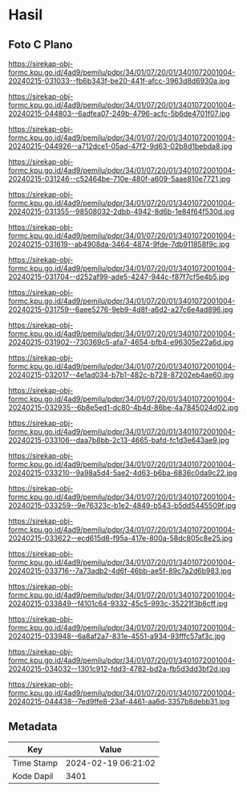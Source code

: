 # Hasil

## Foto C Plano

https://sirekap-obj-formc.kpu.go.id/4ad9/pemilu/pdpr/34/01/07/20/01/3401072001004-20240215-031033--fb6b343f-be20-441f-afcc-3963d8d6930a.jpg

https://sirekap-obj-formc.kpu.go.id/4ad9/pemilu/pdpr/34/01/07/20/01/3401072001004-20240215-044803--6adfea07-249b-4796-acfc-5b6de4701f07.jpg

https://sirekap-obj-formc.kpu.go.id/4ad9/pemilu/pdpr/34/01/07/20/01/3401072001004-20240215-044926--a712dce1-05ad-47f2-9d63-02b8d1bebda8.jpg

https://sirekap-obj-formc.kpu.go.id/4ad9/pemilu/pdpr/34/01/07/20/01/3401072001004-20240215-031246--c52464be-710e-480f-a609-5aae810e7721.jpg

https://sirekap-obj-formc.kpu.go.id/4ad9/pemilu/pdpr/34/01/07/20/01/3401072001004-20240215-031355--98508032-2dbb-4942-8d6b-1e84f64f530d.jpg

https://sirekap-obj-formc.kpu.go.id/4ad9/pemilu/pdpr/34/01/07/20/01/3401072001004-20240215-031619--ab4908da-3464-4874-9fde-7db911858f9c.jpg

https://sirekap-obj-formc.kpu.go.id/4ad9/pemilu/pdpr/34/01/07/20/01/3401072001004-20240215-031704--d252af99-ade5-4247-944c-f87f7cf5e4b5.jpg

https://sirekap-obj-formc.kpu.go.id/4ad9/pemilu/pdpr/34/01/07/20/01/3401072001004-20240215-031759--6aee5276-9eb9-4d8f-a6d2-a27c6e4ad896.jpg

https://sirekap-obj-formc.kpu.go.id/4ad9/pemilu/pdpr/34/01/07/20/01/3401072001004-20240215-031902--730369c5-afa7-4654-bfb4-e96305e22a6d.jpg

https://sirekap-obj-formc.kpu.go.id/4ad9/pemilu/pdpr/34/01/07/20/01/3401072001004-20240215-032017--4e1ad034-b7b1-482c-b728-87202eb4ae60.jpg

https://sirekap-obj-formc.kpu.go.id/4ad9/pemilu/pdpr/34/01/07/20/01/3401072001004-20240215-032935--6b8e5ed1-dc80-4b4d-86be-4a7845024d02.jpg

https://sirekap-obj-formc.kpu.go.id/4ad9/pemilu/pdpr/34/01/07/20/01/3401072001004-20240215-033106--daa7b8bb-2c13-4665-bafd-fc1d3e643ae9.jpg

https://sirekap-obj-formc.kpu.go.id/4ad9/pemilu/pdpr/34/01/07/20/01/3401072001004-20240215-033210--9a98a5d4-5ae2-4d63-b6ba-6836c0da9c22.jpg

https://sirekap-obj-formc.kpu.go.id/4ad9/pemilu/pdpr/34/01/07/20/01/3401072001004-20240215-033259--9e76323c-b1e2-4849-b543-b5dd5445509f.jpg

https://sirekap-obj-formc.kpu.go.id/4ad9/pemilu/pdpr/34/01/07/20/01/3401072001004-20240215-033622--ecd615d8-f95a-417e-800a-58dc805c8e25.jpg

https://sirekap-obj-formc.kpu.go.id/4ad9/pemilu/pdpr/34/01/07/20/01/3401072001004-20240215-033716--7a73adb2-4d6f-46bb-ae5f-89c7a2d6b983.jpg

https://sirekap-obj-formc.kpu.go.id/4ad9/pemilu/pdpr/34/01/07/20/01/3401072001004-20240215-033849--f4101c64-9332-45c5-993c-35221f3b8cff.jpg

https://sirekap-obj-formc.kpu.go.id/4ad9/pemilu/pdpr/34/01/07/20/01/3401072001004-20240215-033948--6a8af2a7-831e-4551-a934-93fffc57af3c.jpg

https://sirekap-obj-formc.kpu.go.id/4ad9/pemilu/pdpr/34/01/07/20/01/3401072001004-20240215-034032--1301c912-fdd3-4782-bd2a-fb5d3dd3bf2d.jpg

https://sirekap-obj-formc.kpu.go.id/4ad9/pemilu/pdpr/34/01/07/20/01/3401072001004-20240215-044438--7ed9ffe8-23af-4461-aa6d-3357b8debb31.jpg


## Metadata

| Key        | Value               |
| ---------- | ------------------- |
| Time Stamp | 2024-02-19 06:21:02 |
| Kode Dapil | 3401                |




